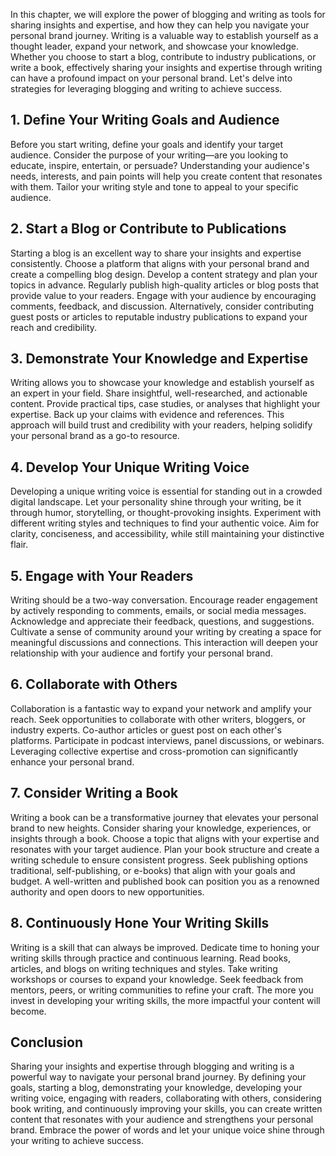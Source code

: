 
In this chapter, we will explore the power of blogging and writing as tools for sharing insights and expertise, and how they can help you navigate your personal brand journey. Writing is a valuable way to establish yourself as a thought leader, expand your network, and showcase your knowledge. Whether you choose to start a blog, contribute to industry publications, or write a book, effectively sharing your insights and expertise through writing can have a profound impact on your personal brand. Let's delve into strategies for leveraging blogging and writing to achieve success.

## 1\. Define Your Writing Goals and Audience

Before you start writing, define your goals and identify your target audience. Consider the purpose of your writing—are you looking to educate, inspire, entertain, or persuade? Understanding your audience's needs, interests, and pain points will help you create content that resonates with them. Tailor your writing style and tone to appeal to your specific audience.

## 2\. Start a Blog or Contribute to Publications

Starting a blog is an excellent way to share your insights and expertise consistently. Choose a platform that aligns with your personal brand and create a compelling blog design. Develop a content strategy and plan your topics in advance. Regularly publish high-quality articles or blog posts that provide value to your readers. Engage with your audience by encouraging comments, feedback, and discussion. Alternatively, consider contributing guest posts or articles to reputable industry publications to expand your reach and credibility.

## 3\. Demonstrate Your Knowledge and Expertise

Writing allows you to showcase your knowledge and establish yourself as an expert in your field. Share insightful, well-researched, and actionable content. Provide practical tips, case studies, or analyses that highlight your expertise. Back up your claims with evidence and references. This approach will build trust and credibility with your readers, helping solidify your personal brand as a go-to resource.

## 4\. Develop Your Unique Writing Voice

Developing a unique writing voice is essential for standing out in a crowded digital landscape. Let your personality shine through your writing, be it through humor, storytelling, or thought-provoking insights. Experiment with different writing styles and techniques to find your authentic voice. Aim for clarity, conciseness, and accessibility, while still maintaining your distinctive flair.

## 5\. Engage with Your Readers

Writing should be a two-way conversation. Encourage reader engagement by actively responding to comments, emails, or social media messages. Acknowledge and appreciate their feedback, questions, and suggestions. Cultivate a sense of community around your writing by creating a space for meaningful discussions and connections. This interaction will deepen your relationship with your audience and fortify your personal brand.

## 6\. Collaborate with Others

Collaboration is a fantastic way to expand your network and amplify your reach. Seek opportunities to collaborate with other writers, bloggers, or industry experts. Co-author articles or guest post on each other's platforms. Participate in podcast interviews, panel discussions, or webinars. Leveraging collective expertise and cross-promotion can significantly enhance your personal brand.

## 7\. Consider Writing a Book

Writing a book can be a transformative journey that elevates your personal brand to new heights. Consider sharing your knowledge, experiences, or insights through a book. Choose a topic that aligns with your expertise and resonates with your target audience. Plan your book structure and create a writing schedule to ensure consistent progress. Seek publishing options traditional, self-publishing, or e-books) that align with your goals and budget. A well-written and published book can position you as a renowned authority and open doors to new opportunities.

## 8\. Continuously Hone Your Writing Skills

Writing is a skill that can always be improved. Dedicate time to honing your writing skills through practice and continuous learning. Read books, articles, and blogs on writing techniques and styles. Take writing workshops or courses to expand your knowledge. Seek feedback from mentors, peers, or writing communities to refine your craft. The more you invest in developing your writing skills, the more impactful your content will become.

## Conclusion

Sharing your insights and expertise through blogging and writing is a powerful way to navigate your personal brand journey. By defining your goals, starting a blog, demonstrating your knowledge, developing your writing voice, engaging with readers, collaborating with others, considering book writing, and continuously improving your skills, you can create written content that resonates with your audience and strengthens your personal brand. Embrace the power of words and let your unique voice shine through your writing to achieve success.
